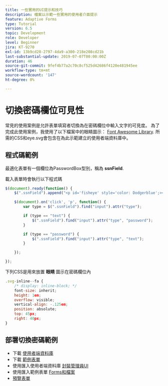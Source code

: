 ```yaml
---
title: 一些實用的UI提示和技巧
description: 檔案以示範一些實用的使用者介面提示
feature: Adaptive Forms
type: Tutorial
version: 6.5
topic: Development
role: Developer
level: Beginner
jira: KT-9270
exl-id: 13b9cd28-2797-4da9-a300-218e208cd21b
last-substantial-update: 2019-07-07T00:00:00Z
duration: 46
source-git-commit: 9fef4b77a2c70c8cf525d42686f4120e481945ee
workflow-type: tm+mt
source-wordcount: '147'
ht-degree: 0%

---
```


# 切換密碼欄位可見性

常見的使用案例是允許表單填寫者切換為在密碼欄位中輸入文字的可見度。
為了完成此使用案例，我使用了以下檔案中的眼睛圖示： [Font Awesome Library](https://fontawesome.com/). 所需的CSS和eye.svg會包含在為此示範建立的使用者端資料庫中。



## 程式碼範例

最適化表單有一個欄位為PasswordBox型別，稱為 **ssnField**.

載入表單時會執行以下程式碼

```javascript
$(document).ready(function() {
    $(".ssnField").append("<p id='fisheye' style='color: Dodgerblue';><i class='fa fa-eye'></i></p>");

    $(document).on('click', 'p', function() {
        var type = $(".ssnField").find("input").attr("type");

        if (type == "text") {
            $(".ssnField").find("input").attr("type", "password");
        }

        if (type == "password") {
            $(".ssnField").find("input").attr("type", "text");
        }

    });

});
```

下列CSS是用來放置 **眼睛** 圖示在密碼欄位內

```javascript
.svg-inline--fa {
    /* display: inline-block; */
    font-size: inherit;
    height: 1em;
    overflow: visible;
    vertical-align: -.125em;
    position: absolute;
    top: 45px;
    right: 40px;
}
```

## 部署切換密碼範例

* 下載 [使用者端資料庫](assets/simple-ui-tips.zip)
* 下載 [範例表單](assets/simple-ui-tricks-form.zip)
* 使用匯入使用者端資料庫 [封裝管理員UI](http://localhost:4502/crx/packmgr/index.jsp)
* 使用匯入範例表單 [Forms和檔案](http://localhost:4502/aem/forms.html/content/dam/formsanddocuments)
* [預覽表單](http://localhost:4502/content/dam/formsanddocuments/simpleuitips/jcr:content?wcmmode=disabled)
